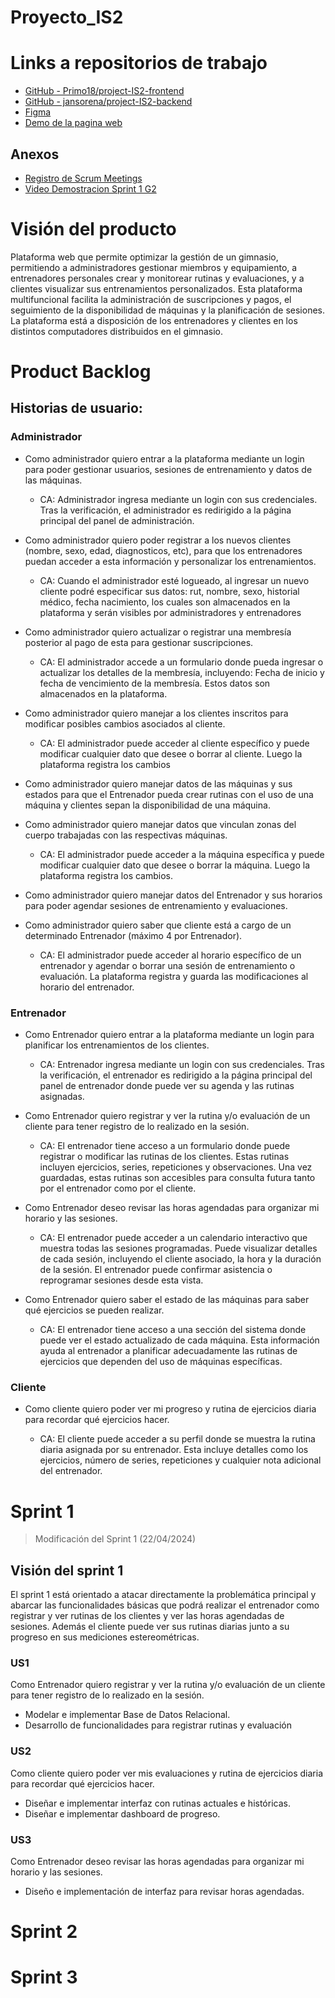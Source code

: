 # Proyecto_IS2

# Links a repositorios de trabajo

- [GitHub - Primo18/project-IS2-frontend](https://github.com/Primo18/project-IS2-frontend)
- [GitHub - jansorena/project-IS2-backend](https://github.com/jansorena/project-IS2-backend)
- [Figma](https://www.figma.com/file/hqd7Pbv1qLVgRzGOzsYRqX/12-22-FE1-(Copy)?type=design&node-id=0%3A1&mode=design&t=IfhCDQoqRic3OwGH-1 "https://www.figma.com/file/hqd7Pbv1qLVgRzGOzsYRqX/12-22-FE1-(Copy)?type=design&node-id=0%3A1&mode=design&t=IfhCDQoqRic3OwGH-1")
- [Demo de la pagina web](https://project-is2.netlify.app/ "https://project-is2.netlify.app/")

## Anexos

- [Registro de Scrum Meetings](Scrum_Meetings.md)
- [Video Demostracion Sprint 1 G2](https://youtu.be/ngeV_ontQPQ)

# Visión del producto

Plataforma web que permite optimizar la gestión de un gimnasio, permitiendo a administradores gestionar miembros y equipamiento, a entrenadores personales crear y monitorear rutinas y evaluaciones, y a clientes visualizar sus entrenamientos personalizados. 
Esta plataforma multifuncional facilita la administración de suscripciones y pagos, el seguimiento de la disponibilidad de máquinas y la planificación de sesiones.
La plataforma está a disposición de los entrenadores y clientes en los distintos computadores distribuidos en el gimnasio.

# Product Backlog

## Historias de usuario:

### Administrador

- Como administrador quiero entrar a la plataforma mediante un login para poder gestionar usuarios, sesiones de entrenamiento y datos de las máquinas.
  
  - CA: Administrador ingresa mediante un login con sus credenciales. Tras la verificación, el administrador es redirigido a la página principal del panel de administración.

- Como administrador quiero poder registrar a los nuevos clientes (nombre, sexo, edad, diagnosticos, etc), para que los entrenadores puedan acceder a esta información y personalizar los entrenamientos.
  
  - CA: Cuando el administrador esté logueado, al ingresar un nuevo cliente podré especificar sus datos: rut, nombre, sexo, historial médico, fecha nacimiento, los cuales son almacenados en la plataforma y serán visibles por administradores y entrenadores

- Como administrador quiero actualizar o registrar una membresía posterior al pago de esta para gestionar suscripciones.
  
  - CA: El administrador accede a un formulario donde pueda ingresar o actualizar los detalles de la membresía, incluyendo: Fecha de inicio y fecha de vencimiento de la membresía. Estos datos son almacenados en la plataforma.

- Como administrador quiero manejar a los clientes inscritos para modificar posibles cambios asociados al cliente.
  
  - CA: El administrador puede acceder al cliente específico y puede modificar cualquier dato que desee o borrar al cliente. Luego la plataforma registra los cambios

- Como administrador quiero manejar datos de las máquinas y sus estados para que el Entrenador pueda crear rutinas con el uso de una máquina y clientes sepan la disponibilidad de una máquina.

- Como administrador quiero manejar datos que vinculan zonas del cuerpo trabajadas con las respectivas máquinas.
  
  - CA: El administrador puede acceder a la máquina específica y puede modificar cualquier dato que desee o borrar la máquina. Luego la plataforma registra los cambios.

- Como administrador quiero manejar datos del Entrenador y sus horarios para poder agendar sesiones de entrenamiento y evaluaciones.

- Como administrador quiero saber que cliente está a cargo de un determinado Entrenador (máximo 4 por Entrenador).
  
  - CA: El administrador puede acceder al horario específico de un entrenador y agendar o borrar una sesión de entrenamiento o evaluación. La plataforma registra y guarda las modificaciones al horario del entrenador.

### Entrenador

- Como Entrenador quiero entrar a la plataforma mediante un login para planificar los entrenamientos de los clientes.
  
  - CA: Entrenador ingresa mediante un login con sus credenciales. Tras la verificación, el entrenador es redirigido a la página principal del panel de entrenador donde puede ver su agenda y las rutinas asignadas.

- Como Entrenador quiero registrar y ver la rutina y/o evaluación de un cliente para tener registro de lo realizado en la sesión.
  
  - CA: El entrenador tiene acceso a un formulario donde puede registrar o modificar las rutinas de los clientes. Estas rutinas incluyen ejercicios, series, repeticiones y observaciones. Una vez guardadas, estas rutinas son accesibles para consulta futura tanto por el entrenador como por el cliente.

- Como Entrenador deseo revisar las horas agendadas para organizar mi horario y las sesiones.
  
  - CA: El entrenador puede acceder a un calendario interactivo que muestra todas las sesiones programadas. Puede visualizar detalles de cada sesión, incluyendo el cliente asociado, la hora y la duración de la sesión. El entrenador puede confirmar asistencia o reprogramar sesiones desde esta vista.

- Como Entrenador quiero saber el estado de las máquinas para saber qué ejercicios se pueden realizar.
  
  - CA: El entrenador tiene acceso a una sección del sistema donde puede ver el estado actualizado de cada máquina. Esta información ayuda al entrenador a planificar adecuadamente las rutinas de ejercicios que dependen del uso de máquinas específicas.

### Cliente

- Como cliente quiero poder ver mi progreso y rutina de ejercicios diaria para recordar qué ejercicios hacer.
  
  - CA: El cliente puede acceder a su perfil donde se muestra la rutina diaria asignada por su entrenador. Esta incluye detalles como los ejercicios, número de series, repeticiones y cualquier nota adicional del entrenador.

# Sprint 1

> Modificación del Sprint 1 (22/04/2024)

## Visión del sprint 1

El sprint 1 está orientado a atacar directamente la problemática principal y abarcar las funcionalidades básicas que podrá realizar el entrenador como registrar y ver rutinas de los clientes y ver las horas agendadas de sesiones. Además el cliente puede ver sus rutinas diarias junto a su progreso en sus mediciones estereométricas.

### US1

Como Entrenador quiero registrar y ver la rutina y/o evaluación de un cliente para tener registro de lo realizado en la sesión.

- Modelar e implementar Base de Datos Relacional.
- Desarrollo de funcionalidades para registrar rutinas y evaluación

### US2

Como cliente quiero poder ver mis evaluaciones y rutina de ejercicios diaria para recordar qué ejercicios hacer.

- Diseñar e implementar interfaz con rutinas actuales e históricas.
- Diseñar e implementar dashboard de progreso.

### US3

Como Entrenador deseo revisar las horas agendadas para organizar mi horario y las sesiones.

- Diseño e implementación de interfaz para revisar horas agendadas.

# Sprint 2

# Sprint 3
